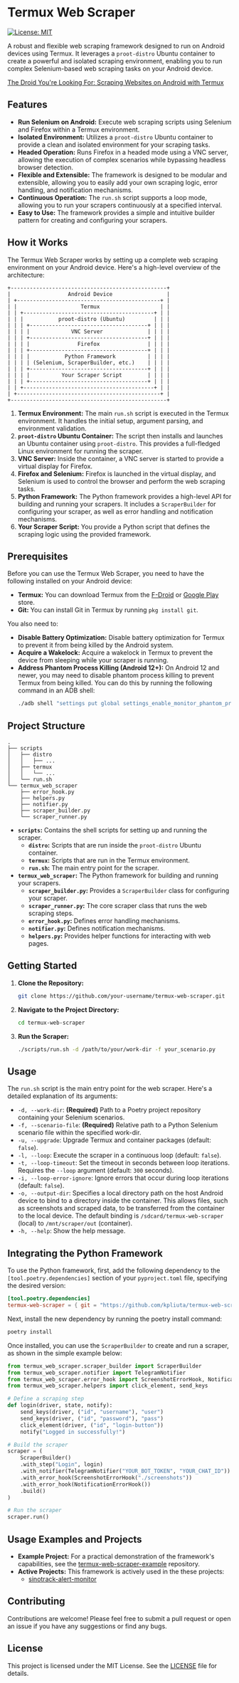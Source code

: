 # Termux Web Scraper

[![License: MIT](https://img.shields.io/badge/License-MIT-yellow.svg)](https://opensource.org/licenses/MIT)

A robust and flexible web scraping framework designed to run on Android devices using Termux. It leverages a `proot-distro` Ubuntu container to create a powerful and isolated scraping environment, enabling you to run complex Selenium-based web scraping tasks on your Android device.

[The Droid You're Looking For: Scraping Websites on Android with Termux](https://kpliuta.github.io/blog/posts/scraping-websites-on-android-with-termux/)

## Features

*   **Run Selenium on Android:** Execute web scraping scripts using Selenium and Firefox within a Termux environment.
*   **Isolated Environment:** Utilizes a `proot-distro` Ubuntu container to provide a clean and isolated environment for your scraping tasks.
*   **Headed Operation:** Runs Firefox in a headed mode using a VNC server, allowing the execution of complex scenarios while bypassing headless browser detection.
*   **Flexible and Extensible:** The framework is designed to be modular and extensible, allowing you to easily add your own scraping logic, error handling, and notification mechanisms.
*   **Continuous Operation:** The `run.sh` script supports a loop mode, allowing you to run your scrapers continuously at a specified interval.
*   **Easy to Use:** The framework provides a simple and intuitive builder pattern for creating and configuring your scrapers.

## How it Works

The Termux Web Scraper works by setting up a complete web scraping environment on your Android device. Here's a high-level overview of the architecture:

```
+-------------------------------------------------+
|                  Android Device                 |
| +---------------------------------------------+ |
| |                    Termux                   | |
| | +-----------------------------------------+ | |
| | |           proot-distro (Ubuntu)         | | |
| | | +-------------------------------------+ | | |
| | | |             VNC Server              | | | |
| | | +-------------------------------------+ | | |
| | | |               Firefox               | | | |
| | | +-------------------------------------+ | | |
| | | |           Python Framework          | | | |
| | | | (Selenium, ScraperBuilder, etc.)    | | | |
| | | +-------------------------------------+ | | |
| | | |          Your Scraper Script        | | | |
| | | +-------------------------------------+ | | |
| | +-----------------------------------------+ | |
| +---------------------------------------------+ |
+-------------------------------------------------+
```

1.  **Termux Environment:** The main `run.sh` script is executed in the Termux environment. It handles the initial setup, argument parsing, and environment validation.
2.  **`proot-distro` Ubuntu Container:** The script then installs and launches an Ubuntu container using `proot-distro`. This provides a full-fledged Linux environment for running the scraper.
3.  **VNC Server:** Inside the container, a VNC server is started to provide a virtual display for Firefox.
4.  **Firefox and Selenium:** Firefox is launched in the virtual display, and Selenium is used to control the browser and perform the web scraping tasks.
5.  **Python Framework:** The Python framework provides a high-level API for building and running your scrapers. It includes a `ScraperBuilder` for configuring your scraper, as well as error handling and notification mechanisms.
6.  **Your Scraper Script:** You provide a Python script that defines the scraping logic using the provided framework.

## Prerequisites

Before you can use the Termux Web Scraper, you need to have the following installed on your Android device:

*   **Termux:** You can download Termux from the [F-Droid](https://f-droid.org/en/packages/com.termux/) or [Google Play](https://play.google.com/store/apps/details?id=com.termux) store.
*   **Git:** You can install Git in Termux by running `pkg install git`.

You also need to:

*   **Disable Battery Optimization:** Disable battery optimization for Termux to prevent it from being killed by the Android system.
*   **Acquire a Wakelock:** Acquire a wakelock in Termux to prevent the device from sleeping while your scraper is running.
*   **Address Phantom Process Killing (Android 12+):** On Android 12 and newer, you may need to disable phantom process killing to prevent Termux from being killed. You can do this by running the following command in an ADB shell:
    ```bash
    ./adb shell "settings put global settings_enable_monitor_phantom_procs false"
    ```

## Project Structure

```
.
├── scripts
│   ├── distro
│   │   ├── ...
│   ├── termux
│   │   └── ...
│   └── run.sh
└── termux_web_scraper
    ├── error_hook.py
    ├── helpers.py
    ├── notifier.py
    ├── scraper_builder.py
    └── scraper_runner.py
```

*   **`scripts`:** Contains the shell scripts for setting up and running the scraper.
    *   **`distro`:** Scripts that are run inside the `proot-distro` Ubuntu container.
    *   **`termux`:** Scripts that are run in the Termux environment.
    *   **`run.sh`:** The main entry point for the scraper.
*   **`termux_web_scraper`:** The Python framework for building and running your scrapers.
    *   **`scraper_builder.py`:** Provides a `ScraperBuilder` class for configuring your scraper.
    *   **`scraper_runner.py`:** The core scraper class that runs the web scraping steps.
    *   **`error_hook.py`:** Defines error handling mechanisms.
    *   **`notifier.py`:** Defines notification mechanisms.
    *   **`helpers.py`:** Provides helper functions for interacting with web pages.

## Getting Started

1.  **Clone the Repository:**
    ```bash
    git clone https://github.com/your-username/termux-web-scraper.git
    ```

2.  **Navigate to the Project Directory:**
    ```bash
    cd termux-web-scraper
    ```

3.  **Run the Scraper:**
    ```bash
    ./scripts/run.sh -d /path/to/your/work-dir -f your_scenario.py
    ```

## Usage

The `run.sh` script is the main entry point for the web scraper. Here's a detailed explanation of its arguments:

*   `-d, --work-dir`: **(Required)** Path to a Poetry project repository containing your Selenium scenarios.
*   `-f, --scenario-file`: **(Required)** Relative path to a Python Selenium scenario file within the specified work-dir.
*   `-u, --upgrade`: Upgrade Termux and container packages (default: `false`).
*   `-l, --loop`: Execute the scraper in a continuous loop (default: `false`).
*   `-t, --loop-timeout`: Set the timeout in seconds between loop iterations. Requires the `--loop` argument (default: `300` seconds).
*   `-i, --loop-error-ignore`: Ignore errors that occur during loop iterations (default: `false`).
*   `-o, --output-dir`: Specifies a local directory path on the host Android device to bind to a directory inside the container. This allows files, such as screenshots and scraped data, to be transferred from the container to the local device. The default binding is `/sdcard/termux-web-scraper` (local) to `/mnt/scraper/out` (container).
*   `-h, --help`: Show the help message.

## Integrating the Python Framework

To use the Python framework, first, add the following dependency to the `[tool.poetry.dependencies]` section of your `pyproject.toml` file, specifying the desired version:

```toml
[tool.poetry.dependencies]
termux-web-scraper = { git = "https://github.com/kpliuta/termux-web-scraper.git", rev = "VERSION" }
```

Next, install the new dependency by running the poetry install command:

```bash
poetry install
```

Once installed, you can use the `ScraperBuilder` to create and run a scraper, as shown in the simple example below:

```python
from termux_web_scraper.scraper_builder import ScraperBuilder
from termux_web_scraper.notifier import TelegramNotifier
from termux_web_scraper.error_hook import ScreenshotErrorHook, NotificationErrorHook
from termux_web_scraper.helpers import click_element, send_keys

# Define a scraping step
def login(driver, state, notify):
    send_keys(driver, ("id", "username"), "user")
    send_keys(driver, ("id", "password"), "pass")
    click_element(driver, ("id", "login-button"))
    notify("Logged in successfully!")

# Build the scraper
scraper = (
    ScraperBuilder()
    .with_step("Login", login)
    .with_notifier(TelegramNotifier("YOUR_BOT_TOKEN", "YOUR_CHAT_ID"))
    .with_error_hook(ScreenshotErrorHook("./screenshots"))
    .with_error_hook(NotificationErrorHook())
    .build()
)

# Run the scraper
scraper.run()
```

## Usage Examples and Projects

*   **Example Project:** For a practical demonstration of the framework's capabilities, see the [termux-web-scraper-example](https://github.com/kpliuta/termux-web-scraper-example.git) repository.
*   **Active Projects:** This framework is actively used in the these projects:
    * [sinotrack-alert-monitor](https://github.com/kpliuta/sinotrack-alert-monitor.git)

## Contributing

Contributions are welcome! Please feel free to submit a pull request or open an issue if you have any suggestions or find any bugs.

## License

This project is licensed under the MIT License. See the [LICENSE](LICENSE) file for details.
